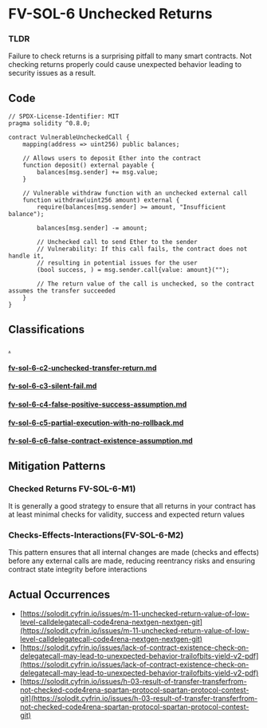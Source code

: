 # FV-SOL-6 Unchecked Returns

### TLDR

Failure to check returns is a surprising pitfall to many smart contracts. Not checking returns properly could cause unexpected behavior leading to security issues as a result.

## Code


```solidity
// SPDX-License-Identifier: MIT
pragma solidity ^0.8.0;

contract VulnerableUncheckedCall {
    mapping(address => uint256) public balances;

    // Allows users to deposit Ether into the contract
    function deposit() external payable {
        balances[msg.sender] += msg.value;
    }

    // Vulnerable withdraw function with an unchecked external call
    function withdraw(uint256 amount) external {
        require(balances[msg.sender] >= amount, "Insufficient balance");

        balances[msg.sender] -= amount;

        // Unchecked call to send Ether to the sender
        // Vulnerability: If this call fails, the contract does not handle it,
        // resulting in potential issues for the user
        (bool success, ) = msg.sender.call{value: amount}("");
        
        // The return value of the call is unchecked, so the contract assumes the transfer succeeded
    }
}

```

## Classifications

#### [.](./ "mention")

#### [fv-sol-6-c2-unchecked-transfer-return.md](fv-sol-6-c2-unchecked-transfer-return.md "mention")

#### [fv-sol-6-c3-silent-fail.md](fv-sol-6-c3-silent-fail.md "mention")

#### [fv-sol-6-c4-false-positive-success-assumption.md](fv-sol-6-c4-false-positive-success-assumption.md "mention")

#### [fv-sol-6-c5-partial-execution-with-no-rollback.md](fv-sol-6-c5-partial-execution-with-no-rollback.md "mention")

#### [fv-sol-6-c6-false-contract-existence-assumption.md](fv-sol-6-c6-false-contract-existence-assumption.md "mention")

## Mitigation Patterns

### Checked Returns FV-SOL-6-M1)

It is generally a good strategy to ensure that all returns in your contract has at least minimal checks for validity, success and expected return values

### Checks-Effects-Interactions(FV-SOL-6-M2)

This pattern ensures that all internal changes are made (checks and effects) before any external calls are made, reducing reentrancy risks and ensuring contract state integrity before interactions

## Actual Occurrences

* [https://solodit.cyfrin.io/issues/m-11-unchecked-return-value-of-low-level-calldelegatecall-code4rena-nextgen-nextgen-git](https://solodit.cyfrin.io/issues/m-11-unchecked-return-value-of-low-level-calldelegatecall-code4rena-nextgen-nextgen-git)
* [https://solodit.cyfrin.io/issues/lack-of-contract-existence-check-on-delegatecall-may-lead-to-unexpected-behavior-trailofbits-yield-v2-pdf](https://solodit.cyfrin.io/issues/lack-of-contract-existence-check-on-delegatecall-may-lead-to-unexpected-behavior-trailofbits-yield-v2-pdf)
* [https://solodit.cyfrin.io/issues/h-03-result-of-transfer-transferfrom-not-checked-code4rena-spartan-protocol-spartan-protocol-contest-git](https://solodit.cyfrin.io/issues/h-03-result-of-transfer-transferfrom-not-checked-code4rena-spartan-protocol-spartan-protocol-contest-git)